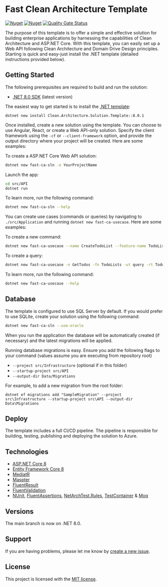 # Fast Clean Architecture Template

[![Nuget](https://img.shields.io/nuget/v/Fast.Clean.Architecture.Solution.Template?label=NuGet)](https://www.nuget.org/packages/Fast.Clean.Architecture.Solution.Template)
[![Nuget](https://img.shields.io/nuget/dt/Fast.Clean.Architecture.Solution.Template?label=Downloads)](https://www.nuget.org/packages/Fast.Clean.Architecture.Solution.Template)
[![Quality Gate Status](https://sonarcloud.io/api/project_badges/measure?project=christianrd_FastCleanArchitecture&metric=alert_status)](https://sonarcloud.io/summary/new_code?id=christianrd_FastCleanArchitecture)

The purpose of this template is to offer a simple and effective solution for building enterprise applications 
by harnessing the capabilities of Clean Architecture and ASP.NET Core. 
With this template, you can easily set up a Web API following Clean Architecture and Domain Drive Design principles. 
Starting is quick and easy-just install the .NET template (detailed instructions provided below).


## Getting Started

The following prerequisites are required to build and run the solution:

- [.NET 8.0 SDK](https://dotnet.microsoft.com/download/dotnet/8.0) (latest version)

The easiest way to get started is to install the [.NET template](https://www.nuget.org/packages/Fast.Clean.Architecture.Solution.Template):
```
dotnet new install Clean.Architecture.Solution.Template::8.0.1
```

Once installed, create a new solution using the template. You can choose to use Angular, React, or create a Web API-only solution. Specify the client framework using the `-cf` or `--client-framework` option, and provide the output directory where your project will be created. Here are some examples:

To create a ASP.NET Core Web API solution:
```bash
dotnet new fast-ca-sln -o YourProjectName
```

Launch the app:
```bash
cd src/API
dotnet run
```

To learn more, run the following command:
```bash
dotnet new fast-ca-sln --help
```

You can create use cases (commands or queries) by navigating to `./src/Application` and running `dotnet new fast-ca-usecase`. Here are some examples:

To create a new command:
```bash
dotnet new fast-ca-usecase --name CreateTodoList --feature-name TodoLists --usecase-type command --return-type int
```

To create a query:
```bash
dotnet new fast-ca-usecase -n GetTodos -fn TodoLists -ut query -rt TodosVm
```

To learn more, run the following command:
```bash
dotnet new fast-ca-usecase --help
```

## Database

The template is configured to use SQL Server by default. If you would prefer to use SQLite, create your solution using the following command:

```bash
dotnet new fast-ca-sln --use-oracle
```

When you run the application the database will be automatically created (if necessary) and the latest migrations will be applied.

Running database migrations is easy. Ensure you add the following flags to your command (values assume you are executing from repository root)

* `--project src/Infrastructure` (optional if in this folder)
* `--startup-project src/API`
* `--output-dir Data/Migrations`

For example, to add a new migration from the root folder:

 `dotnet ef migrations add "SampleMigration" --project src\Infrastructure --startup-project src\API --output-dir Data\Migrations`

## Deploy

The template includes a full CI/CD pipeline. The pipeline is responsible for building, testing, publishing and deploying the solution to Azure.

## Technologies

* [ASP.NET Core 8](https://docs.microsoft.com/en-us/aspnet/core/introduction-to-aspnet-core)
* [Entity Framework Core 8](https://docs.microsoft.com/en-us/ef/core/)
* [MediatR](https://github.com/jbogard/MediatR)
* [Maspter](https://github.com/MapsterMapper/Mapster)
* [FluentResult](https://github.com/altmann/FluentResults)
* [FluentValidation](https://fluentvalidation.net/)
* [NUnit](https://nunit.org/), [FluentAssertions](https://fluentassertions.com/), [NetArchTest.Rules](https://github.com/BenMorris/NetArchTest), [TestContainer](https://dotnet.testcontainers.org/) & [Moq](https://github.com/devlooped/moq)

## Versions
The main branch is now on .NET 8.0.

## Support

If you are having problems, please let me know by [create a new issue](https://github.com/christianrd/FastCleanArchitecture/issues/new/choose).

## License

This project is licensed with the [MIT license](LICENSE).
